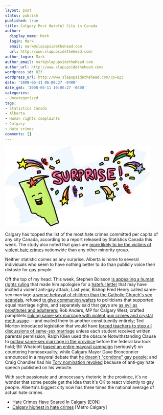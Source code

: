 ```yaml
---
layout: post
status: publish
published: true
title: Calgary Most Hateful City in Canada
author:
  display_name: Mark
  login: Mark
  email: mark@slapupsidethehead.com
  url: http://www.slapupsidethehead.com/
author_login: Mark
author_email: mark@slapupsidethehead.com
author_url: http://www.slapupsidethehead.com/
wordpress_id: 823
wordpress_url: http://www.slapupsidethehead.com/?p=823
date: '2008-06-11 06:00:27 -0400'
date_gmt: '2008-06-11 10:00:27 -0400'
categories:
- Uncategorized
tags:
- Statistics Canada
- Alberta
- Human rights complaints
- Calgary
- Hate crimes
comments: []
---
```

![Suprise!](/wp-content/media/2008/06/alberta-surprise.jpg "HOLY COW! (Eat Alberta Beef)")

Calgary has topped the list of the most hate crimes committed per capita of any city Canada, according to a report released by Statistics Canada this week. The study also noted that gays are [more likely to be the victims of violent hate crimes](http://www.slapupsidethehead.com/2008/02/gays-at-risk-of-assault/ "Sad, sad stuff.") nationwide than any other minority group.

Neither statistic comes as any surprise. Alberta is home to several individuals who seem to have nothing better to do than publicly voice their distaste for gay people.

Off the top of my head: This week, Stephen Boisson [is appealing a human rights ruling](http://www.saultstar.com/ArticleDisplay.aspx?e=1065585 "Because saying I'm sorry is so much harder than launching a lawsuit") that made him apologise for a [hateful letter](http://www.slapupsidethehead.com/2007/12/free-speech-hate-speech/ "Don't worry, this doesn't link to the letter!") that may have incited a violent anti-gay attack; Last year, Bishop Fred Henry called same-sex marriage [a worse betrayal of children than the Catholic Church's sex scandals](http://www.slapupsidethehead.com/2006/09/fred-henry-off-the-deep-end/ "Yeah, that logic adds up..."), refused [to give communion wafers](http://www.slapupsidethehead.com/2006/08/wafer-nazi/ "That's what Jesus would do, after all.") to politicians that supported equal marriage rights, and separately said that gays are [as evil as prostitutes and adulterers](http://www.slapupsidethehead.com/2008/01/bishop-restrict-rights/ "What does he think of actual gay prostitutes, then?"); Rob Anders, MP for Calgary West, crafted pamphlets [linking same-sex marriage with violent gun crimes and crystal meth usage](http://www.slapupsidethehead.com/2006/07/homosexual-sex-marriage/ "Homosexual sex marriage!")---and mailed them to another constituently entirely; Ted Morton introduced legislation that would have [forced teachers to stop all discussions of same-sex marriage](http://www.slapupsidethehead.com/2006/05/anti-gay-bill-targets-teachers/ "Because that's what they do with other controversial topics like war and ethics") unless each student received written parental permission; Ralph Klien used the obscure Notwithstanding Clause to [outlaw same-sex marriage in the province](http://www.slapupsidethehead.com/2006/04/ralph-to-leave-throne/ "But they were too late---equal marriage has now destroyed society for good. Oh well.") before the federal law took hold; Bill Whatcott [based an entire mayoral campaign](http://www.slapupsidethehead.com/2007/06/mayor-of-edmonton/ "I think he tops it all, personally.") (seriously!) on countering homosexuality, while Calgary Mayor Dave Bronconnier announced in a mayoral debate that [he doesn't "condone" gay people](http://www.slapupsidethehead.com/2007/10/calgary-mayor/ "And I don't condone the mayoral lifestyle"); and Craig Chandler had his [Tory nomination revoked](http://www.slapupsidethehead.com/2007/12/tory-candidate-booted/ "Really? Booted from the Tories?") because of anti-gay hate speech published on his website.

With such passionate and unnecessary rhetoric in the province, it's no wonder that some people get the idea that it's OK to react violently to gay people. Alberta's biggest city now has three times the national average of actual hate crimes.

- [Hate Crimes Have Soared In Calgary](http://www.eontarionow.com/national/2008/06/10/hate-crimes-have-soared-in-calgary/) [EON]
- [Calgary highest in hate crimes](http://www.metronews.ca/calgary/local/article/66731) [Metro Calgary]
